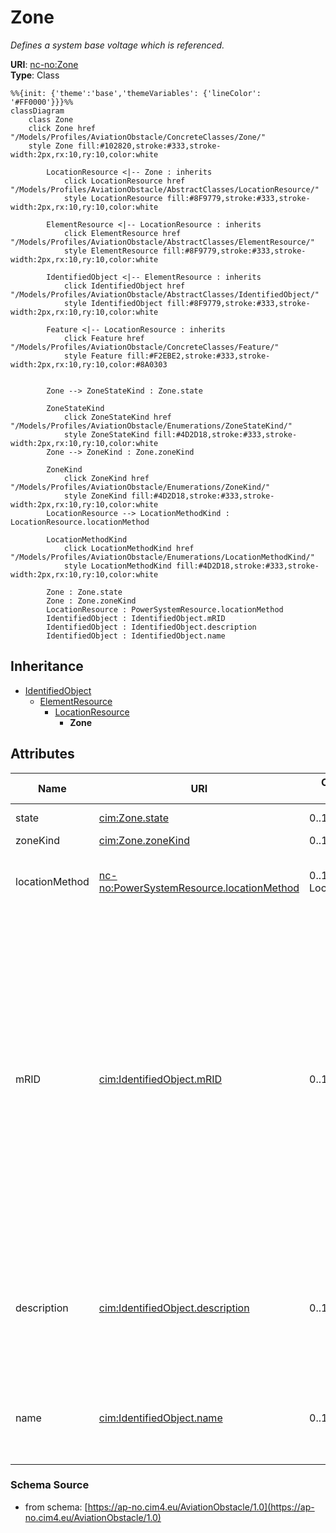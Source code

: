 # Zone

_Defines a system base voltage which is referenced._

**URI**: [nc-no:Zone](http://cim4.eu/ns/nc-no#Zone)<br />
**Type**: Class

```mermaid
%%{init: {'theme':'base','themeVariables': {'lineColor': '#FF0000'}}}%%
classDiagram
    class Zone
    click Zone href "/Models/Profiles/AviationObstacle/ConcreteClasses/Zone/"
    style Zone fill:#102820,stroke:#333,stroke-width:2px,rx:10,ry:10,color:white
     
        LocationResource <|-- Zone : inherits
            click LocationResource href "/Models/Profiles/AviationObstacle/AbstractClasses/LocationResource/"
            style LocationResource fill:#8F9779,stroke:#333,stroke-width:2px,rx:10,ry:10,color:white
     
        ElementResource <|-- LocationResource : inherits
            click ElementResource href "/Models/Profiles/AviationObstacle/AbstractClasses/ElementResource/"
            style ElementResource fill:#8F9779,stroke:#333,stroke-width:2px,rx:10,ry:10,color:white
     
        IdentifiedObject <|-- ElementResource : inherits
            click IdentifiedObject href "/Models/Profiles/AviationObstacle/AbstractClasses/IdentifiedObject/"
            style IdentifiedObject fill:#8F9779,stroke:#333,stroke-width:2px,rx:10,ry:10,color:white

        Feature <|-- LocationResource : inherits
            click Feature href "/Models/Profiles/AviationObstacle/ConcreteClasses/Feature/"
            style Feature fill:#F2EBE2,stroke:#333,stroke-width:2px,rx:10,ry:10,color:#8A0303


        Zone --> ZoneStateKind : Zone.state

        ZoneStateKind
            click ZoneStateKind href "/Models/Profiles/AviationObstacle/Enumerations/ZoneStateKind/"
            style ZoneStateKind fill:#4D2D18,stroke:#333,stroke-width:2px,rx:10,ry:10,color:white
        Zone --> ZoneKind : Zone.zoneKind

        ZoneKind
            click ZoneKind href "/Models/Profiles/AviationObstacle/Enumerations/ZoneKind/"
            style ZoneKind fill:#4D2D18,stroke:#333,stroke-width:2px,rx:10,ry:10,color:white
        LocationResource --> LocationMethodKind : LocationResource.locationMethod

        LocationMethodKind
            click LocationMethodKind href "/Models/Profiles/AviationObstacle/Enumerations/LocationMethodKind/"
            style LocationMethodKind fill:#4D2D18,stroke:#333,stroke-width:2px,rx:10,ry:10,color:white

        Zone : Zone.state
        Zone : Zone.zoneKind
        LocationResource : PowerSystemResource.locationMethod
        IdentifiedObject : IdentifiedObject.mRID
        IdentifiedObject : IdentifiedObject.description
        IdentifiedObject : IdentifiedObject.name
```

## Inheritance
* [IdentifiedObject](/Models/Profiles/AviationObstacle/AbstractClasses/IdentifiedObject/)
    * [ElementResource](/Models/Profiles/AviationObstacle/AbstractClasses/ElementResource/)
        * [LocationResource](/Models/Profiles/AviationObstacle/AbstractClasses/LocationResource/)
            * **Zone**

## Attributes
| Name | URI | Cardinality and Range | Description | Inheritance |
| ---  | --- | --- | --- | --- |
| state | [cim:Zone.state](https://cim.ucaiug.io/ns#Zone.state) | 0..1 ZoneStateKind | Current state of zone. | direct |
| zoneKind | [cim:Zone.zoneKind](https://cim.ucaiug.io/ns#Zone.zoneKind) | 0..1 ZoneKind | Kind of zone. | direct |
| locationMethod | [nc-no:PowerSystemResource.locationMethod](http://cim4.eu/ns/nc-no#PowerSystemResource.locationMethod) | 0..1 LocationMethodKind | Method used to derive geographical location for this entity. | LocationResource |
| mRID | [cim:IdentifiedObject.mRID](https://cim.ucaiug.io/ns#IdentifiedObject.mRID) | 0..1 string | Master resource identifier issued by a model authority. The mRID is unique within an exchange context. Global uniqueness is easily achieved by using a UUID, as specified in RFC 4122, for the mRID. The use of UUID is strongly recommended.For CIMXML data files in RDF syntax conforming to IEC 61970-552, the mRID is mapped to rdf:ID or rdf:about attributes that identify CIM object elements. | IdentifiedObject |
| description | [cim:IdentifiedObject.description](https://cim.ucaiug.io/ns#IdentifiedObject.description) | 0..1 string | The description is a free human readable text describing or naming the object. It may be non unique and may not correlate to a naming hierarchy. | IdentifiedObject |
| name | [cim:IdentifiedObject.name](https://cim.ucaiug.io/ns#IdentifiedObject.name) | 0..1 string | The name is any free human readable and possibly non unique text naming the object. | IdentifiedObject |

### Schema Source
* from schema: [https://ap-no.cim4.eu/AviationObstacle/1.0](https://ap-no.cim4.eu/AviationObstacle/1.0)
